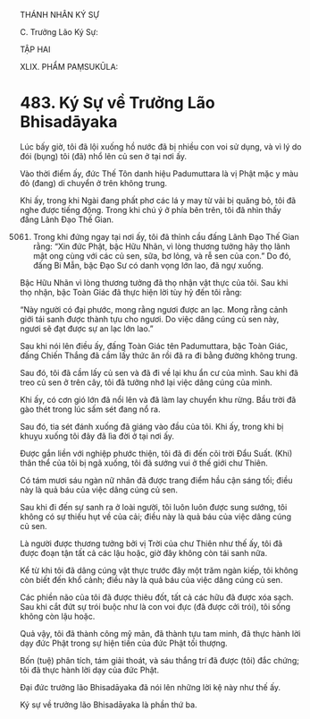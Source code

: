 THÁNH NHÂN KÝ SỰ

C. Trưởng Lão Ký Sự:

TẬP HAI

XLIX. PHẨM PAṂSUKŪLA:

# 483. Ký Sự về Trưởng Lão Bhisadāyaka

Lúc bấy giờ, tôi đã lội xuống hồ nước đã bị nhiều con voi sử dụng, và vì lý do đói (bụng) tôi (đã) nhổ lên củ sen ở tại nơi ấy.

Vào thời điểm ấy, đức Thế Tôn danh hiệu Padumuttara là vị Phật mặc y màu đỏ (đang) di chuyển ở trên không trung.

Khi ấy, trong khi Ngài đang phất phơ các lá y may từ vải bị quăng bỏ, tôi đã nghe được tiếng động. Trong khi chú ý ở phía bên trên, tôi đã nhìn thấy đấng Lãnh Đạo Thế Gian.

5061. Trong khi đứng ngay tại nơi ấy, tôi đã thỉnh cầu đấng Lãnh Đạo Thế Gian rằng: “Xin đức Phật, bậc Hữu Nhãn, vì lòng thương tưởng hãy thọ lãnh mật ong cùng với các củ sen, sữa, bơ lỏng, và rễ sen của con.” Do đó, đấng Bi Mẫn, bậc Đạo Sư có danh vọng lớn lao, đã ngự xuống.

Bậc Hữu Nhãn vì lòng thương tưởng đã thọ nhận vật thực của tôi. Sau khi thọ nhận, bậc Toàn Giác đã thực hiện lời tùy hỷ đến tôi rằng:

“Này người có đại phước, mong rằng ngươi được an lạc. Mong rằng cảnh giới tái sanh được thành tựu cho ngươi. Do việc dâng cúng củ sen này, ngươi sẽ đạt được sự an lạc lớn lao.”

Sau khi nói lên điều ấy, đấng Toàn Giác tên Padumuttara, bậc Toàn Giác, đấng Chiến Thắng đã cầm lấy thức ăn rồi đã ra đi bằng đường không trung.

Sau đó, tôi đã cầm lấy củ sen và đã đi về lại khu ẩn cư của mình. Sau khi đã treo củ sen ở trên cây, tôi đã tưởng nhớ lại việc dâng cúng của mình.

Khi ấy, có cơn gió lớn đã nổi lên và đã làm lay chuyển khu rừng. Bầu trời đã gào thét trong lúc sấm sét đang nổ ra.

Sau đó, tia sét đánh xuống đã giáng vào đầu của tôi. Khi ấy, trong khi bị khuỵu xuống tôi đây đã lìa đời ở tại nơi ấy.

Được gắn liền với nghiệp phước thiện, tôi đã đi đến cõi trời Đẩu Suất. (Khi) thân thể của tôi bị ngã xuống, tôi đã sướng vui ở thế giới chư Thiên.

Có tám mươi sáu ngàn nữ nhân đã được trang điểm hầu cận sáng tối; điều này là quả báu của việc dâng cúng củ sen.

Sau khi đi đến sự sanh ra ở loài người, tôi luôn luôn được sung sướng, tôi không có sự thiếu hụt về của cải; điều này là quả báu của việc dâng cúng củ sen.

Là người được thương tưởng bởi vị Trời của chư Thiên như thế ấy, tôi đã được đoạn tận tất cả các lậu hoặc, giờ đây không còn tái sanh nữa.

Kể từ khi tôi đã dâng cúng vật thực trước đây một trăm ngàn kiếp, tôi không còn biết đến khổ cảnh; điều này là quả báu của việc dâng cúng củ sen.

Các phiền não của tôi đã được thiêu đốt, tất cả các hữu đã được xóa sạch. Sau khi cắt đứt sự trói buộc như là con voi đực (đã được cởi trói), tôi sống không còn lậu hoặc.

Quả vậy, tôi đã thành công mỹ mãn, đã thành tựu tam minh, đã thực hành lời dạy đức Phật trong sự hiện tiền của đức Phật tối thượng.

Bốn (tuệ) phân tích, tám giải thoát, và sáu thắng trí đã được (tôi) đắc chứng; tôi đã thực hành lời dạy của đức Phật.

Đại đức trưởng lão Bhisadāyaka đã nói lên những lời kệ này như thế ấy.

Ký sự về trưởng lão Bhisadāyaka là phần thứ ba.
